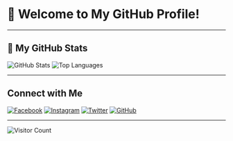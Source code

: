 # 🌸 Welcome to My GitHub Profile!

---

## 🌟 My GitHub Stats
![GitHub Stats](https://github-readme-stats.vercel.app/api?username=asta7z&show_icons=true&theme=tokyonight&hide_title=true&card_width=445)
![Top Languages](https://github-readme-stats.vercel.app/api/top-langs/?username=asta7z&layout=compact&theme=tokyonight&card_width=445)

---

## Connect with Me

[![Facebook](https://img.shields.io/badge/Facebook-blue?style=for-the-badge&logo=facebook)](https://www.facebook.com/osama.btb)
[![Instagram](https://img.shields.io/badge/Instagram-pink?style=for-the-badge&logo=instagram)](https://www.instagram.com/asta.7z)
[![Twitter](https://img.shields.io/badge/Twitter-blue?style=for-the-badge&logo=twitter)](https://twitter.com/stark7z)
[![GitHub](https://img.shields.io/badge/GitHub-black?style=for-the-badge&logo=github)](https://github.com/asta7z)

---

![Visitor Count](https://komarev.com/ghpvc/?username=asta7z&color=blueviolet&style=flat)
